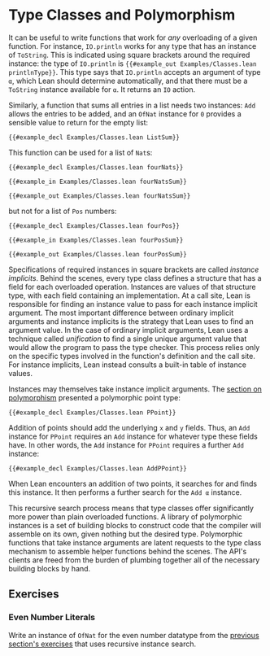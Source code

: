 # Type Classes and Polymorphism

It can be useful to write functions that work for _any_ overloading of a given function.
For instance, `IO.println` works for any type that has an instance of `ToString`.
This is indicated using square brackets around the required instance: the type of `IO.println` is `{{#example_out Examples/Classes.lean printlnType}}`.
This type says that `IO.println` accepts an argument of type `α`, which Lean should determine automatically, and that there must be a `ToString` instance available for `α`.
It returns an `IO` action.

Similarly, a function that sums all entries in a list needs two instances: `Add` allows the entries to be added, and an `OfNat` instance for `0` provides a sensible value to return for the empty list:
```Lean
{{#example_decl Examples/Classes.lean ListSum}}
```
This function can be used for a list of `Nat`s:
```Lean
{{#example_decl Examples/Classes.lean fourNats}}

{{#example_in Examples/Classes.lean fourNatsSum}}
```
```Lean info
{{#example_out Examples/Classes.lean fourNatsSum}}
```
but not for a list of `Pos` numbers:
```Lean
{{#example_decl Examples/Classes.lean fourPos}}

{{#example_in Examples/Classes.lean fourPosSum}}
```
```Lean error
{{#example_out Examples/Classes.lean fourPosSum}}
```

Specifications of required instances in square brackets are called _instance implicits_.
Behind the scenes, every type class defines a structure that has a field for each overloaded operation.
Instances are values of that structure type, with each field containing an implementation.
At a call site, Lean is responsible for finding an instance value to pass for each instance implicit argument.
The most important difference between ordinary implicit arguments and instance implicits is the strategy that Lean uses to find an argument value.
In the case of ordinary implicit arguments, Lean uses a technique called _unification_ to find a single unique argument value that would allow the program to pass the type checker.
This process relies only on the specific types involved in the function's definition and the call site.
For instance implicits, Lean instead consults a built-in table of instance values.

Instances may themselves take instance implicit arguments.
The [section on polymorphism](../getting-to-know/polymorphism.md) presented a polymorphic point type:
```Lean
{{#example_decl Examples/Classes.lean PPoint}}
```
Addition of points should add the underlying `x` and `y` fields.
Thus, an `Add` instance for `PPoint` requires an `Add` instance for whatever type these fields have.
In other words, the `Add` instance for `PPoint` requires a further `Add` instance:
```Lean
{{#example_decl Examples/Classes.lean AddPPoint}}
```
When Lean encounters an addition of two points, it searches for and finds this instance.
It then performs a further search for the `Add α` instance.

This recursive search process means that type classes offer significantly more power than plain overloaded functions.
A library of polymorphic instances is a set of building blocks to construct code that the compiler will assemble on its own, given nothing but the desired type.
Polymorphic functions that take instance arguments are latent requests to the type class mechanism to assemble helper functions behind the scenes.
The API's clients are freed from the burden of plumbing together all of the necessary building blocks by hand.


## Exercises

### Even Number Literals

Write an instance of `OfNat` for the even number datatype from the [previous section's exercises](pos.md#even-numbers) that uses recursive instance search.
